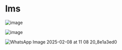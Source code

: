 ﻿# lms
![image](https://github.com/user-attachments/assets/38bf394b-fee4-46d1-96ab-601e58f4aac4)

![image](https://github.com/user-attachments/assets/f19ed07a-814b-4fb6-96b4-5920dc22f2c3)


![WhatsApp Image 2025-02-08 at 11 08 20_8e1a3ed0](https://github.com/user-attachments/assets/ca7da134-661f-4ced-b3a9-384dfd3ed371)
